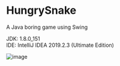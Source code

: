 # HungrySnake
A Java boring game using Swing

JDK: 1.8.0_151\
IDE: IntelliJ IDEA 2019.2.3 (Ultimate Edition)

![image](https://user-images.githubusercontent.com/6505469/158072543-6628b789-b3c3-4073-a65e-a4d904ba48ef.png)
